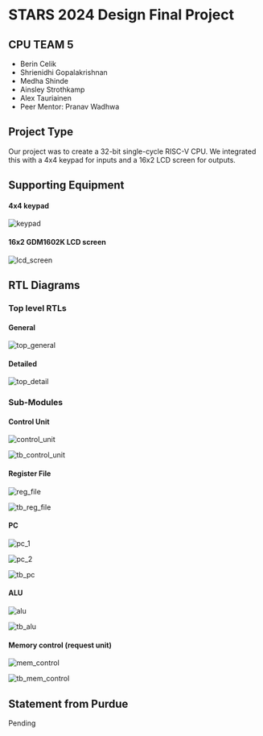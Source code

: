 # STARS 2024 Design Final Project

## CPU TEAM 5
* Berin Celik
* Shrienidhi Gopalakrishnan
* Medha Shinde
* Ainsley Strothkamp
* Alex Tauriainen
* Peer Mentor: Pranav Wadhwa

## Project Type
Our project was to create a 32-bit single-cycle RISC-V CPU. We integrated this with a 4x4 keypad for inputs and a 16x2 LCD screen for outputs. 

## Supporting Equipment

#### 4x4 keypad
![keypad](https://github.com/STARS-Design-Track-2024/nebula-ii-team-05/blob/main/docs/team_05/io_components/keypad.jpeg)

#### 16x2 GDM1602K LCD screen
![lcd_screen](https://github.com/STARS-Design-Track-2024/nebula-ii-team-05/blob/main/docs/team_05/io_components/lcd_screen.jpg)

## RTL Diagrams

### Top level RTLs

#### General
![top_general](https://github.com/STARS-Design-Track-2024/nebula-ii-team-05/blob/main/docs/team_05/top_level/top_general.png)

#### Detailed
![top_detail](https://github.com/STARS-Design-Track-2024/nebula-ii-team-05/blob/main/docs/team_05/top_level/top_detail.jpg)

### Sub-Modules

#### Control Unit
![control_unit](https://github.com/STARS-Design-Track-2024/nebula-ii-team-05/blob/main/docs/team_05/sub_modules/control_unit.png)

![tb_control_unit](https://github.com/STARS-Design-Track-2024/nebula-ii-team-05/blob/main/docs/team_05/sub_modules/tb_sub_modules/tb_control_unit.png)

#### Register File
![reg_file](https://github.com/STARS-Design-Track-2024/nebula-ii-team-05/blob/main/docs/team_05/sub_modules/reg_file.png)

![tb_reg_file](https://github.com/STARS-Design-Track-2024/nebula-ii-team-05/blob/main/docs/team_05/sub_modules/tb_sub_modules/tb_reg_file.png)

#### PC
![pc_1](https://github.com/STARS-Design-Track-2024/nebula-ii-team-05/blob/main/docs/team_05/sub_modules/pc_1.png)

![pc_2](https://github.com/STARS-Design-Track-2024/nebula-ii-team-05/blob/main/docs/team_05/sub_modules/pc_2.png)

![tb_pc](https://github.com/STARS-Design-Track-2024/nebula-ii-team-05/blob/main/docs/team_05/sub_modules/tb_sub_modules/tb_pc.png)

#### ALU
![alu](https://github.com/STARS-Design-Track-2024/nebula-ii-team-05/blob/main/docs/team_05/sub_modules/alu.png)

![tb_alu](https://github.com/STARS-Design-Track-2024/nebula-ii-team-05/blob/main/docs/team_05/sub_modules/tb_sub_modules/tb_alu.png)

#### Memory control (request unit)
![mem_control](https://github.com/STARS-Design-Track-2024/nebula-ii-team-05/blob/main/docs/team_05/sub_modules/mem_control.png)

![tb_mem_control](https://github.com/STARS-Design-Track-2024/nebula-ii-team-05/blob/main/docs/team_05/sub_modules/tb_sub_modules/tb_memcontrol.png)

## Statement from Purdue
Pending

